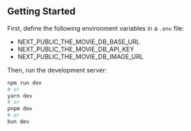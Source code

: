 ## Getting Started

First, define the following environment variables in a `.env` file:

- NEXT_PUBLIC_THE_MOVIE_DB_BASE_URL
- NEXT_PUBLIC_THE_MOVIE_DB_API_KEY
- NEXT_PUBLIC_THE_MOVIE_DB_IMAGE_URL

Then, run the development server:

```bash
npm run dev
# or
yarn dev
# or
pnpm dev
# or
bun dev
```
